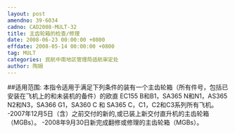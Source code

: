 ```yaml
---
layout: post
amendno: 39-6034
cadno: CAD2008-MULT-32
title: 主齿轮箱的检查/修理
date: 2008-06-23 00:00:00 +0800
effdate: 2008-05-14 00:00:00 +0800
tag: MULT
categories: 民航中南地区管理局适航审定处
author: 陶娟
---
```


##适用范围:
本指令适用于满足下列条件的装有一个主齿轮箱（所有件号，包括已安装在飞机上的和未装机的备件）的欧直 EC155 B和B1，SA365 N和N1，AS365 N2和N3，SA366 G1，SA360 C 和 SA365 C，C1，C2和C3系列所有飞机。
-2007年12月5日（含）之前交付的新的,或已装上新交付直升机的主齿轮箱（MGBs）。
-2008年9月30日新完成翻修或修理的主齿轮箱（MGBs）。

